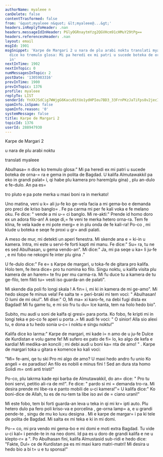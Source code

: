 ```yaml
---
authorName: myaleee n
canDelete: false
contentTrasformed: false
from: '&quot;myaleee n&quot; &lt;myaleee@...&gt;'
headers.inReplyToHeader: .nan
headers.messageIdInHeader: PGlyOGRnaytmYzg2QGVHcm91cHMuY29tPg==
headers.referencesHeader: .nan
layout: email
msgId: 1901
msgSnippet: 'Karpe de Margari 2 u nara de plu arabi noktu translati myaleee Abulhasan
  dice ko tremulo glosa: Mi pa heredi ex mi patri u sucede boteka de orna-ra e gema
  in'
nextInTime: 1902
nextInTopic: 0
numMessagesInTopic: 2
postDate: '1305983316'
prevInTime: 1900
prevInTopic: 1376
profile: myaleee
replyTo: LIST
senderId: YnXXJSdCig7WWjgG6Kacu91tUo1ydHPIeu7BD3_33FrnPKzJaTiFps8v2jecIl-_8fgtPqYUCr-e0CXea0mOjY4VQsrknA
spamInfo.isSpam: false
spamInfo.reason: '0'
systemMessage: false
title: Karpe de Margari 2
topicId: 1376
userId: 288947930
---
```


Karpe de Margari 2

u nara de plu arabi noktu

translati myaleee


Abulhasa=
n dice ko tremulo glosa:" Mi pa heredi ex mi patri u sucede boteka de
orna-=
ra e gema in polita de Bagdad. U kalifa Almutawakkil pa eko in grandi
palat=
i, qi habe plu kamera pro harem(plu gina) , plu an-dulo e fe-dulo. An pa es=

tro pluto e pa pote merka u maxi boni ra in merkato!

Uno matina, veni u k=
ali ju-fe ko ge-vela facia a mi gema-bo e demanda pro preci
de kriso banglo=
. Fe pa carma mi per fe kali voka e fe melano oku. Fe dice: "
vende a mi u-=
ci banglo. Mi re-akti:" Prende id homo doro ex un adora filo-an! A
seqe di,=
 fe veni te merka hetero orna-ra. Tem fe klina, fe vela kade e mi pote
merg=
e in plu onda de fe kali-ra! Po-co , mi klude u boteka e seqe fe proxi u gr=
andi palati.

A meso de mur, mi detekti un aperi fenestra. Mi skende ana e =
ki-in u kamera. Intra, mi este u servi-fe forti kapti mi manu. Fe dice:" Su=
ra, tu ne es sed Abulhasan, u gema vendo-an". Mi dice:" Ja, mi pa seqe u ka=
li ju-fe , e mi fobo ne rekogni fe inter plu gina ."

U fe-dulo dice:" Fe e=
s Karpe de margari, u toka-fe de gitara pro kalifa. Holo tem, fe itera dice=
 pro tu nomina ko filo. Singu noktu, u kalifa visita plu kamera de an harem=
 te fru per mu carma-ra. Mi fu duce tu a kamera de tu ge-filo, tem fikti tu=
 vesti iso guarda-an de palati".

Mi skende dia poli fo longi skala ! A fin=
i, mi ki in kamera de mi ge-amo". Mi hedo skope fe minus vela! Fe salta te =
peri-braki mi tem voci: " Abulhasan! O lumi de mi oku!". Mi dise:" O, Mi ma=
xi karo-fe, na debi fugi dista ex Bagdad! Mi fu game tu, e mi sio fru tu du=
lce kanta, tem na holo hedo bio".

Subito, mu audi u soni de kalfa qi gresi=
 para porta. Ko fobo, fe kripti mi in longi teka e po-co fe aperi u porta .=
 Mi audi fe voci: " O sinior! Alla sio alexi tu, e dona a tu hedo sonia u-c=
i noktu e singu noktu!"

Kalifa dice ko larma:" Karpe de margari, mi kade i=
n amo de u ju-fe Dulce de Kurdistan e volu game fe! Mi sufero ex pato de fi=
lo, ko algo de kefa e kardia! Mi medika-an koncili ; mi debi audi u boni ka=
nta de amo! " . Karpe de margari toka u gitara e komence ko kali voci:

"Mi=
 fe-ami, qe tu ski
Pro mi algo de amo?
U maxi hedo andro fu unio
Ko angeli =
ex paradiso!
An filo es nobili e minus fini !
Sed an dura sta homo
Solidi m=
onti anti tristi!"

Po-co, plu lakrma kade epi barba de Almutawakkil, do an=
 dice:
" Pro tu boni servi, petitio ali-ra de mi!". Fe dice: " pardo si mi =
demanda tro-ra. Mi desira prende mi libe-ra e panto mobili de u-ci kamera!"=
 U kalifa dice:" Ko boni-dice de Allah, tu es de nu-tem ta libe iso avi de =
ciano urani!"

Mi este fobo, tem bi forti guarda-an leva u teka in qi mi kr=
ipti auto. Plu hetero dulo pa fero poli kriso-va e porcelina , ge-orna lamp=
a, e u grandi pende-te , singu de mu ko luxu designa . Mi e karpe de margar=
i pa ki tele de polita de Bagdad. Mi salta ex mi teka e ki in mi domi.

Po-=
co, mi pra vendo mi gema-bo e mi domi e moti extra Bagdad. Tu vide u-ci kal=
i pende-te in na neo domi. Id pa es u doro de grandi kalifa e ne u klepto-r=
a ". Po
Abulhasan fini, kalifa Almustasid sub-ridi e hedo dice: "Fakte, Dul=
ce de Kurdistan pa es mi maxi karo matri-matri! Mi desira u hedo bio a bi t=
u e tu sponsa!"


